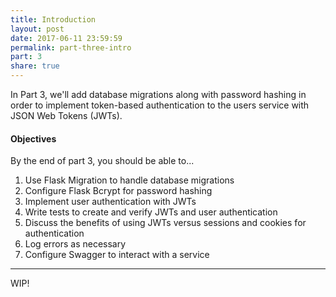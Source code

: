 ```yaml
---
title: Introduction
layout: post
date: 2017-06-11 23:59:59
permalink: part-three-intro
part: 3
share: true
---
```


In Part 3, we'll add database migrations along with password hashing in order to implement token-based authentication to the users service with JSON Web Tokens (JWTs).

#### Objectives

By the end of part 3, you should be able to...

1. Use Flask Migration to handle database migrations
1. Configure Flask Bcrypt for password hashing
1. Implement user authentication with JWTs
1. Write tests to create and verify JWTs and user authentication
1. Discuss the benefits of using JWTs versus sessions and cookies for authentication
1. Log errors as necessary
1. Configure Swagger to interact with a service

---

WIP!
